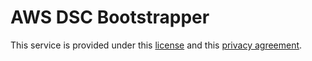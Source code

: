 # AWS DSC Bootstrapper

This service is provided under this [license](http://azure.microsoft.com/en-us/support/legal/) and this [privacy agreement](http://go.microsoft.com/fwlink/p/?linkid=131004&amp;clcid=0x409).

